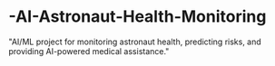 # -AI-Astronaut-Health-Monitoring
"AI/ML project for monitoring astronaut health, predicting risks, and providing AI-powered medical assistance."
